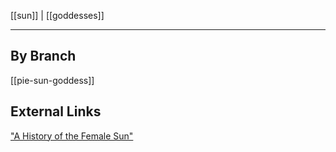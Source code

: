 [[sun]] | [[goddesses]]

---

## By Branch
[[pie-sun-goddess]]

## External Links
["A History of the Female Sun"](https://www.huffpost.com/entry/sun-goddess-b-884568)